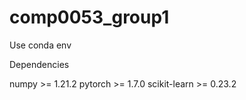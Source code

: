 # comp0053_group1
Use conda env

Dependencies

numpy >= 1.21.2
pytorch >= 1.7.0
scikit-learn >= 0.23.2

